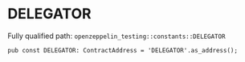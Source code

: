 # DELEGATOR

Fully qualified path: `openzeppelin_testing::constants::DELEGATOR`

<pre><code class="language-rust">pub const DELEGATOR: ContractAddress = &apos;DELEGATOR&apos;.as_address();</code></pre>

